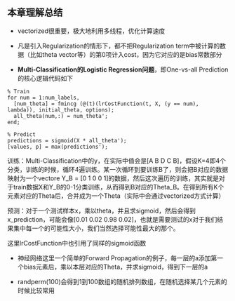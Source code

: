 ## 本章理解总结

- vectorized很重要，极大地利用多线程，优化计算速度
- 凡是引入Regularization的情形下，都不把Regularization term中被计算的数据（比如theta vector等）的第0项计入cost，因为它对应的是bias常数部分

- **Multi-Classification的Logistic Regression问题**，即One-vs-all Prediction的核心逻辑代码如下

```
% Train
for num = 1:num_labels,
  [num_theta] = fmincg (@(t)(lrCostFunction(t, X, (y == num), lambda)), initial_theta, options);
  all_theta(num,:) = num_theta';
end;

% Predict
predictions = sigmoid(X * all_theta');
[values, p] = max(predictions');
```

训练：Multi-Classification中的y，在实际中值会是[A B D C B]，假设K=4即4个分类，训练的时候，循环4遍训练。某一次循环到要训练B了，则会把B对应的数据映射为一个vectore Y_B = [0 1 0 0 1]的数据，然后这次遍历的训练，其实就是对于train数据X和Y_B的0-1分类训练，从而得到B对应的Theta_B。在得到所有K个元素对应的Theta后，合并成为一个Theta（实际中会通过vectorized方式计算）

预测：对于一个测试样本x，乘以theta，并且求sigmoid，然后会得到x_prediction，可能会像[0.01 0.02 0.98 0.02]，也就是需要测试的x对于我们结果集中每一个的可能性大小，我们当然选择可能性最大的那个。

这里lrCostFunction中也引用了同样的sigmoid函数

- 神经网络这里一个简单的Forward Propagation的例子，每一层的a添加第一个bias元素后，乘以本层对应的Theta，并求sigmoid，得到下一层的a

- randperm(100)会得到1到100数组的随机排列数组，在随机选择某几个元素的时候比较常用
